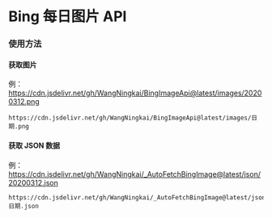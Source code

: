 # Bing 每日图片 API

### 使用方法

#### 获取图片

例：https://cdn.jsdelivr.net/gh/WangNingkai/BingImageApi@latest/images/20200312.png

```
https://cdn.jsdelivr.net/gh/WangNingkai/BingImageApi@latest/images/日期.png
```

#### 获取 JSON 数据

例：https://cdn.jsdelivr.net/gh/WangNingkai/_AutoFetchBingImage@latest/json/20200312.json

```
https://cdn.jsdelivr.net/gh/WangNingkai/_AutoFetchBingImage@latest/json/日期.json
```
